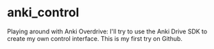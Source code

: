 # anki_control
Playing around with Anki Overdrive:
I'll try to use the Anki Drive SDK to create my own control interface.
This is my first try on Github.
